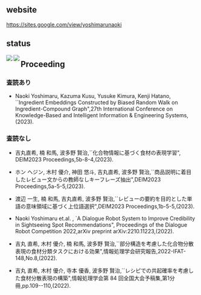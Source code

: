 
## website 

https://sites.google.com/view/yoshimarunaoki

## status

<a href="https://github.com/anuraghazra/github-readme-stats">
  <img align="left" src="https://github-readme-stats.vercel.app/api?username=maru008&count_private=true&show_icons=true&layout=compac"/>
</a>
<a href="https://github.com/anuraghazra/github-readme-stats">
  <img align="left" src="https://github-readme-stats.vercel.app/api/top-langs/?username=maru008"/>
</a>

## Proceeding
### 査読あり
- Naoki Yoshimaru, Kazuma Kusu, Yusuke Kimura, Kenji Hatano, ``Ingredient Embeddings Constructed by Biased Random Walk on Ingredient-Compound Graph",27th International Conference on Knowledge-Based and Intelligent Information & Engineering Systems,(2023).

### 査読なし
- 吉丸直希, 楠 和馬, 波多野 賢治,``化合物情報に基づく食材の表現学習", DEIM2023 Proceedings,5b-8-4,(2023).

- ホン ヘジン, 木村 優介, 神田 悠斗, 吉丸直希, 波多野 賢治,``商品説明に着目したレビュー文からの教師なしキーフレーズ抽出",DEIM2023 Proceedings,5a-5-5,(2023).

- 渡辺 一生, 楠 和馬, 吉丸直希, 波多野 賢治,``レビューの要約を目的とした単語の意味領域に基づく上位語選択",DEIM2023 Proceedings,1b-5-5,(2023).

- Naoki Yoshimaru et.al. , `A Dialogue Robot System to Improve Credibility in Sightseeing Spot Recommendations", Proceedings of the Dialogue Robot Competition 2022,arXiv preprint arXiv:2210.11223,(2022).

- 吉丸 直希, 木村 優介, 楠 和馬, 波多野 賢治,``部分構造を考慮した化合物分散表現の食材分類タスクにおける効果",情報処理学会研究報告,2022-IFAT-148,No.8,(2022).

- 吉丸 直希, 木村 優介, 寺本 優香, 波多野 賢治,``レシピでの共起確率を考慮した食材分散表現の構築",情報処理学会第 84 回全国大会予稿集,第1分冊,pp.109--110,(2022).
